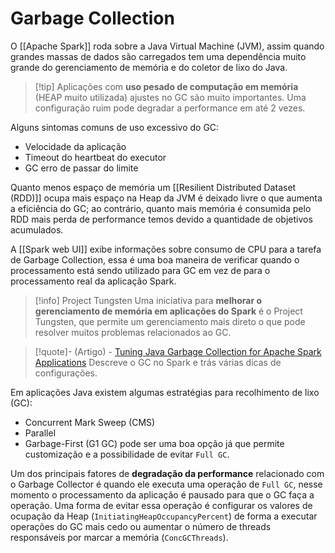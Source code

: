 # Garbage Collection

O [[Apache Spark]] roda sobre a Java Virtual Machine (JVM), assim quando grandes massas de dados são carregados tem uma dependência muito grande do gerenciamento de memória e do coletor de lixo do Java.

> [!tip] Aplicações com **uso pesado de computação em memória** (HEAP muito utilizada) ajustes no GC são muito importantes. 
> Uma configuração ruim pode degradar a performance em até 2 vezes.
 
Alguns sintomas comuns de uso excessivo do GC:

- Velocidade da aplicação
- Timeout do heartbeat do executor
- GC erro de passar do limite

Quanto menos espaço de memória um [[Resilient Distributed Dataset (RDD)]] ocupa mais espaço na Heap da JVM é deixado livre o que aumenta a eficiência do GC; ao contrário, quanto mais memória é consumida pelo RDD mais perda de performance temos devido a quantidade de objetivos acumulados.

A [[Spark web UI]] exibe informações sobre consumo de CPU para a tarefa de Garbage Collection, essa é uma boa maneira de verificar quando o processamento está sendo utilizado para GC em vez de para o processamento real da aplicação Spark.

> [!info] Project Tungsten
> Uma iniciativa para **melhorar o gerenciamento de memória em aplicações do Spark** é o Project Tungsten, que permite um gerenciamento mais direto o que pode resolver muitos problemas relacionados ao GC.

> [!quote]- (Artigo) - [Tuning Java Garbage Collection for Apache Spark Applications](https://www.databricks.com/blog/2015/05/28/tuning-java-garbage-collection-for-spark-applications.html)
> Descreve o GC no Spark e trás várias dicas de configurações.

Em aplicações Java existem algumas estratégias para recolhimento de lixo (GC):

- Concurrent Mark Sweep (CMS)
- Parallel
- Garbage-First (G1 GC) pode ser uma boa opção já que permite customização e a possibilidade de evitar `Full GC`.

Um dos principais fatores de **degradação da performance** relacionado com o Garbage Collector é quando ele executa uma operação de `Full GC`, nesse momento o processamento da aplicação é pausado para que o GC faça a operação. Uma forma de evitar essa operação é configurar os valores de ocupação da Heap (`InitiatingHeapOccupancyPercent`) de forma a executar operações do GC mais cedo ou aumentar o número de threads responsáveis por marcar a memória (`ConcGCThreads`).


